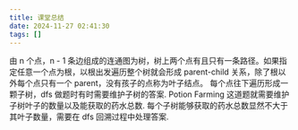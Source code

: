 ```yaml
---
title: 课堂总结
date: 2024-11-27 02:41:30
tags: []
---
```

由 n 个点，n - 1  条边组成的连通图为树，树上两个点有且只有一条路径。如果指定任意一个点为根，以根出发遍历整个树就会形成 parent-child 关系，除了根以外每个点只有一个 parent，没有孩子的点称为叶子结点。
每个点往下遍历形成一颗子树，dfs 做题时有时需要维护子树的答案.
Potion Farming 这道题就需要维护子树叶子的数量以及能获取的药水总数. 每个子树能够获取的药水总数显然不大于其叶子数量，需要在 dfs 回溯过程中处理答案.